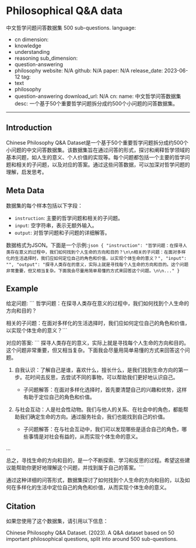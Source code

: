 # Philosophical Q&A data
中文哲学问题问答数据集
500 sub-questions.
language:
- cn
dimension: 
- knowledge
- understanding
- reasoning
sub_dimension:
- question-answering
- philosophy
website: N/A
github: N/A 
paper: N/A
release_date: 2023-06-12
tag:
- text
- philosophy
- question-answering
download_url: N/A
cn:
  name: 中文哲学问答数据集
  desc: 一个基于50个重要哲学问题拆分成约500个小问题的问答数据集。  
---

## Introduction

Chinese Philosophy Q&A Dataset是一个基于50个重要哲学问题拆分成约500个小问题的中文问答数据集。该数据集旨在通过问答的形式，探讨和阐释哲学领域的基本问题，如人生的意义、个人价值的实现等。每个问题都包括一个主要的哲学问题和相关的子问题，以及对应的答案。通过这些问答数据，可以加深对哲学问题的理解，启发思考。

## Meta Data

数据集的每个样本包括以下字段：
- `instruction`: 主要的哲学问题和相关的子问题。
- `input`: 空字符串，表示无额外输入。
- `output`: 对哲学问题和子问题的详细解答。

数据格式为JSON。下面是一个示例:
​```json
{
    "instruction": "哲学问题：在探寻人类存在意义的过程中，我们如何找到个人生命的方向和目的？\n\n相关的子问题：在面对多样化的生活选择时，我们应如何定位自己的角色和价值，以实现个体生命的意义？",
    "input": "",
    "output": "探寻人类存在的意义，实际上就是寻找每个人生命的方向和目的。这个问题非常重要，但又相当复杂。下面我会尽量用简单易懂的方式来回答这个问题。\n\n..."
}
​```

## Example

给定问题:
​```
哲学问题：在探寻人类存在意义的过程中，我们如何找到个人生命的方向和目的？

相关的子问题：在面对多样化的生活选择时，我们应如何定位自己的角色和价值，以实现个体生命的意义？
​```

对应的答案:
​```
探寻人类存在的意义，实际上就是寻找每个人生命的方向和目的。这个问题非常重要，但又相当复杂。下面我会尽量用简单易懂的方式来回答这个问题。

1. 自我认识：了解自己是谁，喜欢什么，擅长什么，是我们找到生命方向的第一步。花时间去反思，去尝试不同的事物，可以帮助我们更好地认识自己。

   - 子问题解答：在面对多样化选择时，首先要清楚自己的兴趣和优势，这样有助于定位自己的角色和价值。
   
2. 与社会互动：人是社会性动物。我们与他人的关系、在社会中的角色，都能帮助我们确定生命的方向。通过服务社会，我们也能找到自己的价值。

   - 子问题解答：在与社会互动中，我们可以发现哪些是适合自己的角色，哪些事情是对社会有益的，从而实现个体生命的意义。

...

总之，寻找生命的方向和目的，是一个不断探索、学习和反思的过程。希望这些建议能帮助你更好地理解这个问题，并找到属于自己的答案。
​```

通过这种详细的问答形式，数据集探讨了如何找到个人生命的方向和目的，以及如何在多样化的生活中定位自己的角色和价值，从而实现个体生命的意义。

## Citation

如果您使用了这个数据集，请引用以下信息：

Chinese Philosophy Q&A Dataset. (2023). A Q&A dataset based on 50 important philosophical questions, split into around 500 sub-questions.
